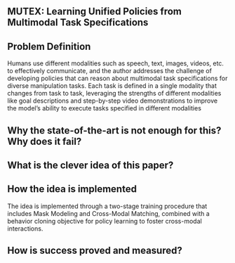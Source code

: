 ## MUTEX: Learning Unified Policies from Multimodal Task Specifications

## Problem Definition
Humans use different modalities such as speech, text, images, videos, etc. to effectively communicate, and the author addresses the challenge of developing policies that can reason about multimodal task specifications for diverse manipulation tasks. Each task is defined in a single modality that changes from task to task, leveraging the strengths of different modalities like goal descriptions and step-by-step video demonstrations to improve the model’s ability to execute tasks specified in different modalities

## Why the state-of-the-art is not enough for this? Why does it fail?

## What is the clever idea of this paper?

## How the idea is implemented
The idea is implemented through a two-stage training procedure that includes Mask Modeling and Cross-Modal Matching, combined with a behavior cloning objective for policy learning to foster cross-modal interactions.


##  How is success proved and measured?

